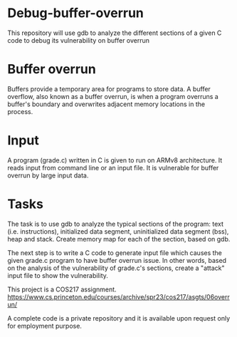 # Debug-buffer-overrun
This repository will use gdb to analyze the different sections of a given C code to debug its vulnerability on buffer overrun 

# Buffer overrun
Buffers provide a temporary area for programs to store data. A buffer overflow, also known as a buffer overrun, is when a program overruns a buffer's boundary and overwrites adjacent memory locations in the process.

# Input
A program (grade.c) written in C is given to run on ARMv8 architecture. It reads input from command line or an input file. It is vulnerable for buffer overrun by large input data. 

# Tasks
The task is to use gdb to analyze the typical sections of the program: text (i.e. instructions), initialized data segment, uninitialized data segment (bss), heap and stack. Create memory map for each of the section, based on gdb.

The next step is to write a C code to generate input file which causes the given grade.c program to have buffer overrun issue. In other words, based on the analysis of the vulnerability of grade.c's sections, create a "attack" input file to show the vulnerability. 

This project is a COS217 assignment. https://www.cs.princeton.edu/courses/archive/spr23/cos217/asgts/06overrun/

A complete code is a private repository and it is available upon request only for employment purpose.
